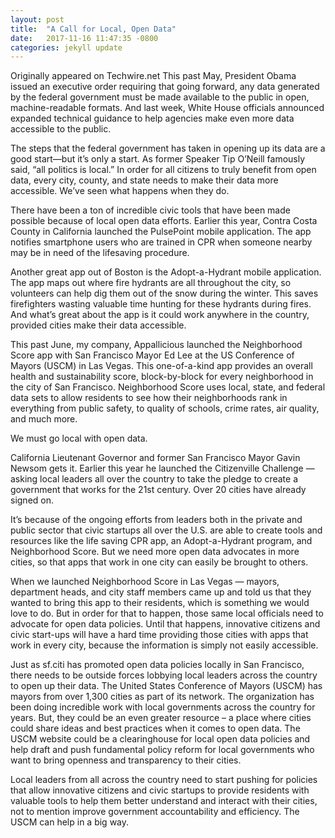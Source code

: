 ```yaml
---
layout: post
title:  "A Call for Local, Open Data"
date:   2017-11-16 11:47:35 -0800
categories: jekyll update
---
```

Originally appeared on Techwire.net
This past May, President Obama issued an executive order requiring that going forward, any data generated by the federal government must be made available to the public in open, machine-readable formats. And last week, White House officials announced expanded technical guidance to help agencies make even more data accessible to the public.

The steps that the federal government has taken in opening up its data are a good start—but it’s only a start. As former Speaker Tip O’Neill famously said, “all politics is local.” In order for all citizens to truly benefit from open data, every city, county, and state needs to make their data more accessible. We’ve seen what happens when they do.

There have been a ton of incredible civic tools that have been made possible because of local open data efforts. Earlier this year, Contra Costa County in California launched the PulsePoint mobile application. The app notifies smartphone users who are trained in CPR when someone nearby may be in need of the lifesaving procedure.

Another great app out of Boston is the Adopt-a-Hydrant mobile application. The app maps out where fire hydrants are all throughout the city, so volunteers can help dig them out of the snow during the winter. This saves firefighters wasting valuable time hunting for these hydrants during fires. And what’s great about the app is it could work anywhere in the country, provided cities make their data accessible.

This past June, my company, Appallicious launched the Neighborhood Score app with San Francisco Mayor Ed Lee at the US Conference of Mayors (USCM) in Las Vegas. This one-of-a-kind app provides an overall health and sustainability score, block-by-block for every neighborhood in the city of San Francisco. Neighborhood Score uses local, state, and federal data sets to allow residents to see how their neighborhoods rank in everything from public safety, to quality of schools, crime rates, air quality, and much more.

We must go local with open data.

California Lieutenant Governor and former San Francisco Mayor Gavin Newsom gets it. Earlier this year he launched the Citizenville Challenge — asking local leaders all over the country to take the pledge to create a government that works for the 21st century. Over 20 cities have already signed on.

It’s because of the ongoing efforts from leaders both in the private and public sector that civic startups all over the U.S. are able to create tools and resources like the life saving CPR app, an Adopt-a-Hydrant program, and Neighborhood Score. But we need more open data advocates in more cities, so that apps that work in one city can easily be brought to others.

When we launched Neighborhood Score in Las Vegas — mayors, department heads, and city staff members came up and told us that they wanted to bring this app to their residents, which is something we would love to do. But in order for that to happen, those same local officials need to advocate for open data policies. Until that happens, innovative citizens and civic start-ups will have a hard time providing those cities with apps that work in every city, because the information is simply not easily accessible.

Just as sf.citi has promoted open data policies locally in San Francisco, there needs to be outside forces lobbying local leaders across the country to open up their data. The United States Conference of Mayors (USCM) has mayors from over 1,300 cities as part of its network. The organization has been doing incredible work with local governments across the country for years. But, they could be an even greater resource – a place where cities could share ideas and best practices when it comes to open data. The USCM website could be a clearinghouse for local open data policies and help draft and push fundamental policy reform for local governments who want to bring openness and transparency to their cities.

Local leaders from all across the country need to start pushing for policies that allow innovative citizens and civic startups to provide residents with valuable tools to help them better understand and interact with their cities, not to mention improve government accountability and efficiency. The USCM can help in a big way.
